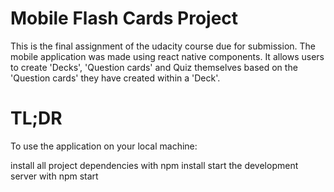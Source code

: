 # Mobile Flash Cards Project
This is the final assignment of the udacity course due for submission. The mobile application was made using react native components. It allows users to create 'Decks', 'Question cards' and Quiz themselves based on the 'Question cards' they have created within a 'Deck'.

# TL;DR
To use the application on your local machine:

install all project dependencies with npm install
start the development server with npm start
